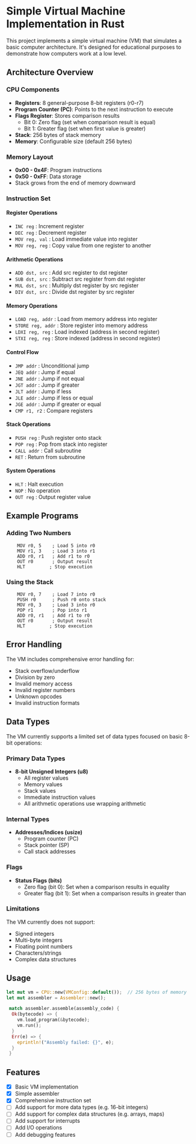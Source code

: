 # Simple Virtual Machine Implementation in Rust

This project implements a simple virtual machine (VM) that simulates a basic computer architecture. It's designed for educational purposes to demonstrate how computers work at a low level.

## Architecture Overview

### CPU Components
- **Registers**: 8 general-purpose 8-bit registers (r0-r7)
- **Program Counter (PC)**: Points to the next instruction to execute
- **Flags Register**: Stores comparison results
  - Bit 0: Zero flag (set when comparison result is equal)
  - Bit 1: Greater flag (set when first value is greater)
- **Stack**: 256 bytes of stack memory
- **Memory**: Configurable size (default 256 bytes)

### Memory Layout
- **0x00 - 0x4F**: Program instructions
- **0x50 - 0xFF**: Data storage
- Stack grows from the end of memory downward

### Instruction Set

#### Register Operations
- `INC reg` : Increment register
- `DEC reg` : Decrement register
- `MOV reg, val` : Load immediate value into register
- `MOV reg, reg` : Copy value from one register to another

#### Arithmetic Operations
- `ADD dst, src` : Add src register to dst register
- `SUB dst, src` : Subtract src register from dst register
- `MUL dst, src` : Multiply dst register by src register
- `DIV dst, src` : Divide dst register by src register

#### Memory Operations
- `LOAD reg, addr` : Load from memory address into register
- `STORE reg, addr` : Store register into memory address
- `LDXI reg, reg` : Load indexed (address in second register)
- `STXI reg, reg` : Store indexed (address in second register)

#### Control Flow
- `JMP addr` : Unconditional jump
- `JEQ addr` : Jump if equal
- `JNE addr` : Jump if not equal
- `JGT addr` : Jump if greater
- `JLT addr` : Jump if less
- `JLE addr` : Jump if less or equal
- `JGE addr` : Jump if greater or equal
- `CMP r1, r2` : Compare registers

#### Stack Operations
- `PUSH reg` : Push register onto stack
- `POP reg` : Pop from stack into register
- `CALL addr` : Call subroutine
- `RET` : Return from subroutine

#### System Operations
- `HLT` : Halt execution
- `NOP` : No operation
- `OUT reg` : Output register value

## Example Programs

### Adding Two Numbers 

```assembly
    MOV r0, 5    ; Load 5 into r0
    MOV r1, 3    ; Load 3 into r1
    ADD r0, r1   ; Add r1 to r0
    OUT r0       ; Output result
    HLT         ; Stop execution
```

### Using the Stack

```assembly
    MOV r0, 7    ; Load 7 into r0
    PUSH r0      ; Push r0 onto stack
    MOV r0, 3    ; Load 3 into r0
    POP r1       ; Pop into r1
    ADD r0, r1   ; Add r1 to r0
    OUT r0       ; Output result
    HLT         ; Stop execution
```

## Error Handling

The VM includes comprehensive error handling for:
- Stack overflow/underflow
- Division by zero
- Invalid memory access
- Invalid register numbers
- Unknown opcodes
- Invalid instruction formats

## Data Types

The VM currently supports a limited set of data types focused on basic 8-bit operations:

### Primary Data Types
- **8-bit Unsigned Integers (u8)**
  - All register values
  - Memory values
  - Stack values
  - Immediate instruction values
  - All arithmetic operations use wrapping arithmetic

### Internal Types
- **Addresses/Indices (usize)**
  - Program counter (PC)
  - Stack pointer (SP)
  - Call stack addresses

### Flags
- **Status Flags (bits)**
  - Zero flag (bit 0): Set when a comparison results in equality
  - Greater flag (bit 1): Set when a comparison results in greater than

### Limitations
The VM currently does not support:
- Signed integers
- Multi-byte integers
- Floating point numbers
- Characters/strings
- Complex data structures

## Usage

```rust
let mut vm = CPU::new(VMConfig::default());  // 256 bytes of memory
let mut assembler = Assembler::new();

 match assembler.assemble(assembly_code) {
  Ok(bytecode) => {
    vm.load_program(&bytecode);
    vm.run();
  }
  Err(e) => {
    eprintln!("Assembly failed: {}", e);
  }
 }

```

## Features

- [x] Basic VM implementation
- [x] Simple assembler
- [x] Comprehensive instruction set
- [ ] Add support for more data types (e.g. 16-bit integers)
- [ ] Add support for complex data structures (e.g. arrays, maps)
- [ ] Add support for interrupts
- [ ] Add I/O operations
- [ ] Add debugging features